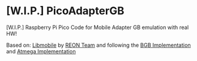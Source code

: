 # [W.I.P.] PicoAdapterGB
[W.I.P.] Raspberry Pi Pico Code for Mobile Adapter GB emulation with real HW!

Based on: [Libmobile](https://github.com/REONTeam/libmobile-atmega) by [REON Team](https://github.com/REONTeam) and following the [BGB Implementation](https://github.com/REONTeam/libmobile-bgb) and [Atmega Implementation](https://github.com/REONTeam/ArduinoAdapterGB)
